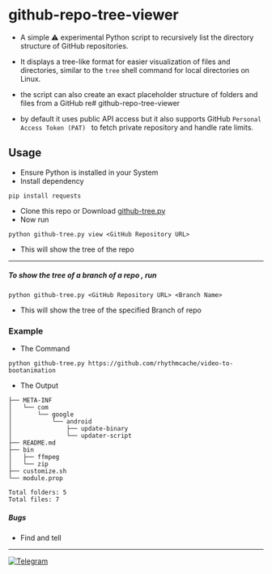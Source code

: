 # github-repo-tree-viewer

- A simple ⚠️ experimental Python script to recursively list the directory structure of GitHub repositories.

- It displays a tree-like format for easier visualization of files and directories, similar to the `tree` shell command for local directories on Linux.

-  the script can also create an exact placeholder structure of folders and files from a GitHub re# github-repo-tree-viewer

- by default it uses public API access but it also supports GitHub `Personal Access Token (PAT) ` to fetch private repository and handle rate limits.

## Usage

- Ensure Python is installed in your System
- Install dependency
```
pip install requests
```
- Clone this repo or Download [github-tree.py](https://github.com/rhythmcache/github-repo-tree-viewer/releases/download/V2/github-tree.py)
- Now run
```
python github-tree.py view <GitHub Repository URL>
```
- This will show the tree of the repo
---

##### To show the tree of a branch of a repo , run
```
python github-tree.py <GitHub Repository URL> <Branch Name>
```
- This will show the tree of the specified Branch of repo

### Example
- The Command
```
python github-tree.py https://github.com/rhythmcache/video-to-bootanimation
```
- The Output
```
├── META-INF
│   └── com
│       └── google
│           └── android
│               ├── update-binary
│               └── updater-script
├── README.md
├── bin
│   ├── ffmpeg
│   └── zip
├── customize.sh
└── module.prop

Total folders: 5
Total files: 7
```


##### Bugs
- Find and tell

---
[![Telegram](https://img.shields.io/badge/Telegram-Join%20Chat-blue?style=flat-square&logo=telegram)](https://t.me/ximistuffschat)


